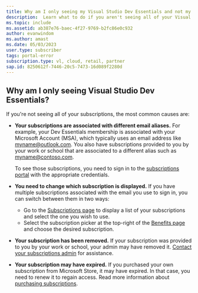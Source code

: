 ```yaml
---
title: Why am I only seeing my Visual Studio Dev Essentials and not my Visual Studio subscription?
description:  Learn what to do if you aren't seeing all of your Visual Studio subscriptions
ms.topic: include
ms.assetid: ab387e76-baec-4f27-9769-b2fc86e0c932
author: evanwindom
ms.author: amast
ms.date: 05/03/2023
user.type: subscriber
tags: portal-error
subscription.type: vl, cloud, retail, partner
sap.id: 8250612f-7446-20c5-7473-16d089f2280d
---
```


## Why am I only seeing Visual Studio Dev Essentials?

If you're not seeing all of your subscriptions, the most common causes are:

- **Your subscriptions are associated with different email aliases.**  For example, your Dev Essentials membership is associated with your Microsoft Account (MSA), which typically uses an email address like myname@outlook.com.  You also have subscriptions provided to you by your work or school that are associated to a different alias such as myname@contoso.com. 

    To see those subscriptions, you need to sign in to the [subscriptions portal](https://my.visualstudio.com/subscriptions) with the appropriate credentials.  

- **You need to change which subscription is displayed.** If you have multiple subscriptions associated with the email you use to sign in, you can switch between them in two ways:
    - Go to the [Subscriptions page](https://my.visualstudio.com/subscriptions) to display a list of your subscriptions and select the one you wish to use. 
    - Select the subscription picker at the top-right of the [Benefits page](https://my.visualstudio.com/benefits) and choose the desired subscription. 

- **Your subscription has been removed.**  If your subscription was provided to you by your work or school, your admin may have removed it. [Contact your subscriptions admin](https://learn.microsoft.com/visualstudio/subscriptions/contact-my-admin) for assistance.

- **Your subscription may have expired.** If you purchased your own subscription from Microsoft Store, it may have expired. In that case, you need to renew it to regain access. Read more information about [purchasing subscriptions](https://learn.microsoft.com/visualstudio/subscriptions/buy-activate-retail). 
